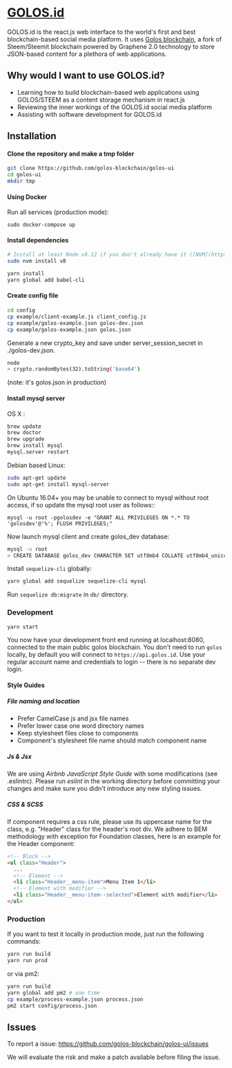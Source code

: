 # [GOLOS.id](https://golos.id)

GOLOS.id is the react.js web interface to the world's first and best blockchain-based social media platform. It uses [Golos blockchain](https://github.com/golos-blockchain/golos), a fork of Steem/Steemit blockchain powered by Graphene 2.0 technology to store JSON-based content for a plethora of web applications.   

## Why would I want to use GOLOS.id?
* Learning how to build blockchain-based web applications using GOLOS/STEEM as a content storage mechanism in react.js
* Reviewing the inner workings of the GOLOS.id social media platform
* Assisting with software development for GOLOS.id

## Installation

#### Clone the repository and make a tmp folder
```bash
git clone https://github.com/golos-blockchain/golos-ui
cd golos-ui
mkdir tmp
```

#### Using Docker
Run all services (production mode):
```
sudo docker-compose up
```

#### Install dependencies

```bash
# Install at least Node v8.12 if you don't already have it ([NVM](https://github.com/creationix/nvm) recommended)
sudo nvm install v8

yarn install
yarn global add babel-cli
```

#### Create config file


```bash
cd config
cp example/client-example.js client_config.js
cp example/golos-example.json golos-dev.json
cp example/golos-example.json golos.json
```

Generate a new crypto_key and save under server_session_secret in ./golos-dev.json.

```bash
node
> crypto.randomBytes(32).toString('base64')
```

(note: it's golos.json in production)

#### Install mysql server

OS X :

```bash
brew update
brew doctor
brew upgrade
brew install mysql
mysql.server restart
```

Debian based Linux:

```bash
sudo apt-get update
sudo apt-get install mysql-server
```

On Ubuntu 16.04+ you may be unable to connect to mysql without root access, if
so update the mysql root user as follows::

```
mysql -u root -pgolosdev -e "GRANT ALL PRIVILEGES ON *.* TO 'golosdev'@'%'; FLUSH PRIVILEGES;"
```

Now launch mysql client and create golos_dev database:
```bash
mysql -u root
> CREATE DATABASE golos_dev CHARACTER SET utf8mb4 COLLATE utf8mb4_unicode_ci;
```

Install `sequelize-cli` globally:

```bash
yarn global add sequelize sequelize-cli mysql
```

Run `sequelize db:migrate` in `db/` directory.

### Development

```bash
yarn start
```

You now have your development front end running at localhost:8080, connected to the main public golos blockchain. You don't need to run ```golos``` locally, by default you will connect to ```https://api.golos.id```.  Use your regular account name and credentials to login -- there is no separate dev login.

#### Style Guides

##### File naming and location
- Prefer CamelCase js and jsx file names
- Prefer lower case one word directory names
- Keep stylesheet files close to components
- Component's stylesheet file name should match component name

##### Js & Jsx
We are using _Airbnb JavaScript Style Guide_ with some modifications (see .eslintrc).
Please run _eslint_ in the working directory before committing your changes and make sure you didn't introduce any new styling issues.

##### CSS & SCSS
If component requires a css rule, please use its uppercase name for the class, e.g. "Header" class for the header's root div.
We adhere to BEM methodology with exception for Foundation classes, here is an example for the Header component:

```html
<!-- Block -->
<ul class="Header">
  ...
  <!-- Element -->
  <li class="Header__menu-item">Menu Item 1</li>
  <!-- Element with modifier -->
  <li class="Header__menu-item--selected">Element with modifier</li>
</ul>
```

### Production
If you want to test it locally in production mode, just run the following commands:

```bash
yarn run build
yarn run prod
```

or via pm2:

```bash
yarn run build
yarn global add pm2 # one time
cp example/process-example.json process.json
pm2 start config/process.json
```


## Issues

To report a issue: https://github.com/golos-blockchain/golos-ui/issues

We will evaluate the risk and make a patch available before filing the issue.
